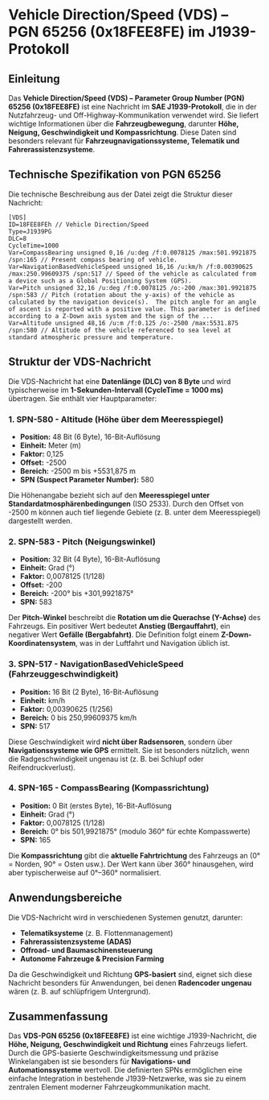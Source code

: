# **Vehicle Direction/Speed (VDS) – PGN 65256 (0x18FEE8FE) im J1939-Protokoll**

## **Einleitung**
Das **Vehicle Direction/Speed (VDS) – Parameter Group Number (PGN) 65256 (0x18FEE8FE)** ist eine Nachricht im **SAE J1939-Protokoll**, die in der Nutzfahrzeug- und Off-Highway-Kommunikation verwendet wird. Sie liefert wichtige Informationen über die **Fahrzeugbewegung**, darunter **Höhe, Neigung, Geschwindigkeit und Kompassrichtung**. Diese Daten sind besonders relevant für **Fahrzeugnavigationssysteme, Telematik und Fahrerassistenzsysteme**.

## Technische Spezifikation von PGN 65256
Die technische Beschreibung aus der Datei zeigt die Struktur dieser Nachricht:

```
[VDS]
ID=18FEE8FEh // Vehicle Direction/Speed
Type=J1939PG
DLC=8
CycleTime=1000
Var=CompassBearing unsigned 0,16 /u:deg /f:0.0078125 /max:501.9921875 /spn:165 // Present compass bearing of vehicle.
Var=NavigationBasedVehicleSpeed unsigned 16,16 /u:km/h /f:0.00390625 /max:250.99609375 /spn:517 // Speed of the vehicle as calculated from a device such as a Global Positioning System (GPS).
Var=Pitch unsigned 32,16 /u:deg /f:0.0078125 /o:-200 /max:301.9921875 /spn:583 // Pitch (rotation about the y-axis) of the vehicle as calculated by the navigation device(s).  The pitch angle for an angle of ascent is reported with a positive value. This parameter is defined according to a Z-Down axis system and the sign of the ...
Var=Altitude unsigned 48,16 /u:m /f:0.125 /o:-2500 /max:5531.875 /spn:580 // Altitude of the vehicle referenced to sea level at standard atmospheric pressure and temperature.
```

## **Struktur der VDS-Nachricht**



Die VDS-Nachricht hat eine **Datenlänge (DLC) von 8 Byte** und wird typischerweise im **1-Sekunden-Intervall (CycleTime = 1000 ms)** übertragen. Sie enthält vier Hauptparameter:

### **1. SPN-580 - Altitude (Höhe über dem Meeresspiegel)**
- **Position:** 48 Bit (6 Byte), 16-Bit-Auflösung  
- **Einheit:** Meter (m)  
- **Faktor:** 0,125  
- **Offset:** -2500  
- **Bereich:** -2500 m bis +5531,875 m  
- **SPN (Suspect Parameter Number):** 580  

Die Höhenangabe bezieht sich auf den **Meeresspiegel unter Standardatmosphärenbedingungen** (ISO 2533). Durch den Offset von -2500 m können auch tief liegende Gebiete (z. B. unter dem Meeresspiegel) dargestellt werden.

### **2. SPN-583 - Pitch (Neigungswinkel)**
- **Position:** 32 Bit (4 Byte), 16-Bit-Auflösung  
- **Einheit:** Grad (°)  
- **Faktor:** 0,0078125 (1/128)  
- **Offset:** -200  
- **Bereich:** -200° bis +301,9921875°  
- **SPN:** 583  

Der **Pitch-Winkel** beschreibt die **Rotation um die Querachse (Y-Achse)** des Fahrzeugs. Ein positiver Wert bedeutet **Anstieg (Bergauffahrt)**, ein negativer Wert **Gefälle (Bergabfahrt)**. Die Definition folgt einem **Z-Down-Koordinatensystem**, was in der Luftfahrt und Navigation üblich ist.

### **3. SPN-517 - NavigationBasedVehicleSpeed (Fahrzeuggeschwindigkeit)**
- **Position:** 16 Bit (2 Byte), 16-Bit-Auflösung  
- **Einheit:** km/h  
- **Faktor:** 0,00390625 (1/256)  
- **Bereich:** 0 bis 250,99609375 km/h  
- **SPN:** 517  

Diese Geschwindigkeit wird **nicht über Radsensoren**, sondern über **Navigationssysteme wie GPS** ermittelt. Sie ist besonders nützlich, wenn die Radgeschwindigkeit ungenau ist (z. B. bei Schlupf oder Reifendruckverlust).

### **4. SPN-165 - CompassBearing (Kompassrichtung)**
- **Position:** 0 Bit (erstes Byte), 16-Bit-Auflösung  
- **Einheit:** Grad (°)  
- **Faktor:** 0,0078125 (1/128)  
- **Bereich:** 0° bis 501,9921875° (modulo 360° für echte Kompasswerte)  
- **SPN:** 165  

Die **Kompassrichtung** gibt die **aktuelle Fahrtrichtung** des Fahrzeugs an (0° = Norden, 90° = Osten usw.). Der Wert kann über 360° hinausgehen, wird aber typischerweise auf 0°–360° normalisiert.

## **Anwendungsbereiche**
Die VDS-Nachricht wird in verschiedenen Systemen genutzt, darunter:
- **Telematiksysteme** (z. B. Flottenmanagement)  
- **Fahrerassistenzsysteme (ADAS)**  
- **Offroad- und Baumaschinensteuerung**  
- **Autonome Fahrzeuge & Precision Farming**  

Da die Geschwindigkeit und Richtung **GPS-basiert** sind, eignet sich diese Nachricht besonders für Anwendungen, bei denen **Radencoder ungenau** wären (z. B. auf schlüpfrigem Untergrund).

## **Zusammenfassung**
Das **VDS-PGN 65256 (0x18FEE8FE)** ist eine wichtige J1939-Nachricht, die **Höhe, Neigung, Geschwindigkeit und Richtung** eines Fahrzeugs liefert. Durch die GPS-basierte Geschwindigkeitsmessung und präzise Winkelangaben ist sie besonders für **Navigations- und Automationssysteme** wertvoll. Die definierten SPNs ermöglichen eine einfache Integration in bestehende J1939-Netzwerke, was sie zu einem zentralen Element moderner Fahrzeugkommunikation macht.
